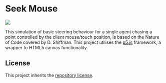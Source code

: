 # Seek Mouse

[![](https://img.shields.io/static/v1.svg?label=View&message=demo&color=f7df1f&style=for-the-badge&logo=javascript)](https://nebbles.github.io/js-sandbox/p5js-seek-mouse)

This simulation of basic steering behaviour for a single agent chasing a point controlled by the client mouse/touch position, is based on the Nature of Code covered by D. Shiffman. This project utilises the [p5.js](https://p5js.org) framework, a wrapper to HTML5 canvas functionality. 

## License

This project inherits the [repository license](../README.md#license).
